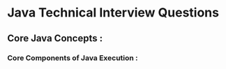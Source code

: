 # Java Technical Interview Questions

## Core Java Concepts :

### Core Components of Java Execution :
